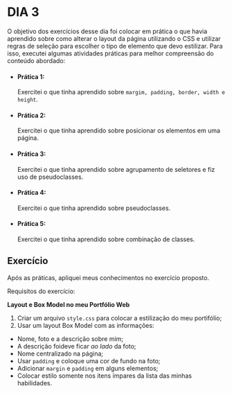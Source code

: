 # DIA 3

O objetivo dos exercícios desse dia foi colocar em prática o que havia aprendido sobre como alterar o layout da página utilizando o CSS e utilizar regras de seleção para escolher o tipo de elemento que devo estilizar. Para isso, executei algumas atividades práticas para melhor compreensão do conteúdo abordado:

  - #### Prática 1:
    Exercitei o que tinha aprendido sobre `margim, padding, border, width e height`.
  - #### Prática 2:
    Exercitei o que tinha aprendido sobre posicionar os elementos em uma página.
  - #### Prática 3:
    Exercitei o que tinha aprendido sobre agrupamento de seletores e fiz uso de pseudoclasses.
  - #### Prática 4:
    Exercitei o que tinha aprendido sobre pseudoclasses.
  - #### Prática 5:
    Exercitei o que tinha aprendido sobre combinação de classes.

## Exercício

Após as práticas, apliquei meus conhecimentos no exercício proposto.

Requisitos do exercício:

**Layout e Box Model no meu Portfólio Web**

1. Criar um arquivo `style.css` para colocar a estilização do meu portifólio;
2. Usar um layout Box Model com as informações:

- Nome, foto e a descrição sobre mim;
- A descrição foideve ficar *ao lado* da foto;
- Nome centralizado na página;
- Usar `padding` e coloque uma cor de fundo na foto;
- Adicionar `margin` e `padding` em alguns elementos;
- Colocar estilo somente nos itens ímpares da lista das minhas habilidades.

<!-- Acesse [aqui](link) meu portfólio. -->
